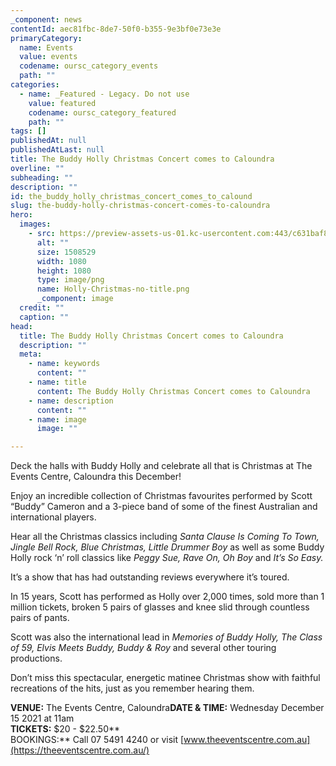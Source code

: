 ```yaml
---
_component: news
contentId: aec81fbc-8de7-50f0-b355-9e3bf0e73e3e
primaryCategory:
  name: Events
  value: events
  codename: oursc_category_events
  path: ""
categories:
  - name: _Featured - Legacy. Do not use
    value: featured
    codename: oursc_category_featured
    path: ""
tags: []
publishedAt: null
publishedAtLast: null
title: The Buddy Holly Christmas Concert comes to Caloundra
overline: ""
subheading: ""
description: ""
id: the_buddy_holly_christmas_concert_comes_to_calound
slug: the-buddy-holly-christmas-concert-comes-to-caloundra
hero:
  images:
    - src: https://preview-assets-us-01.kc-usercontent.com:443/c631baf8-1b46-001f-580c-d0001b68b4a8/846165e2-ba65-47ea-8fb8-6b3231a8d593/Holly-Christmas-no-title.png
      alt: ""
      size: 1508529
      width: 1080
      height: 1080
      type: image/png
      name: Holly-Christmas-no-title.png
      _component: image
  credit: ""
  caption: ""
head:
  title: The Buddy Holly Christmas Concert comes to Caloundra
  description: ""
  meta:
    - name: keywords
      content: ""
    - name: title
      content: The Buddy Holly Christmas Concert comes to Caloundra
    - name: description
      content: ""
    - name: image
      image: ""

---
```

Deck the halls with Buddy Holly and celebrate all that is Christmas at The Events Centre, Caloundra this December!

Enjoy an incredible collection of Christmas favourites performed by Scott “Buddy” Cameron and a 3-piece band of some of the finest Australian and international players.

Hear all the Christmas classics including *Santa Clause Is Coming To Town, Jingle Bell Rock, Blue Christmas, Little Drummer Boy* as well as some Buddy Holly rock ‘n’ roll classics like *Peggy Sue, Rave On, Oh Boy* and *It’s So Easy.*

It’s a show that has had outstanding reviews everywhere it’s toured.

In 15 years, Scott has performed as Holly over 2,000 times, sold more than 1 million tickets, broken 5 pairs of glasses and knee slid through countless pairs of pants.

Scott was also the international lead in *Memories of Buddy Holly, The Class of 59, Elvis Meets Buddy, Buddy & Roy* and several other touring productions.

Don’t miss this spectacular, energetic matinee Christmas show with faithful recreations of the hits, just as you remember hearing them.

**VENUE:** The Events Centre, Caloundra**DATE & TIME:** Wednesday December 15 2021 at 11am\
**TICKETS:** $20 - $22.50\*\*\
BOOKINGS:\*\* Call 07 5491 4240 or visit [www.theeventscentre.com.au](https://theeventscentre.com.au/)
